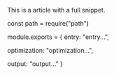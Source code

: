 This is a article with a full snippet.

const path = require("path")

module.exports = {
  entry: "entry...",

  optimization: "optimization...",

  output: "output..."
}
